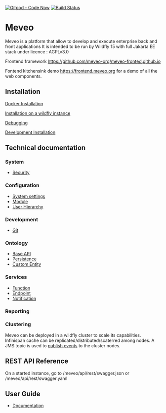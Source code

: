 [![Gitpod - Code Now](https://img.shields.io/badge/Gitpod-code%20now-blue.svg?longCache=true)](https://gitpod.io#https://github.com/meveo-org/meveo)
[![Build Status](https://app.travis-ci.com/meveo-org/meveo.svg?branch=master)](https://travis-ci.org/meveo-org/meveo)

# Meveo

Meveo is a platform that allow to develop and execute enterprise back and front applications
It is intended to be run by Wildfly 15 with full Jakarta EE stack under licence : AGPLv3.0

Frontend framework  https://github.com/meveo-org/meveo-fronted.github.io

Fontend kitchensink demo https://frontend.meveo.org for a demo of all the web components.

## Installation

[Docker Installation](./docker/README.md)

[Installation on a wildfly instance](./WILDFLY_INSTALL.md)

[Debugging](./documentation/DEBUGGING.md)

[Development Installation](./.devcontainer/README.md)

## Technical documentation

### System

- [Security](./meveo-model/src/main/java/org/meveo/security/README.md)

### Configuration

- [System settings](./meveo-admin/ejbs/src/main/java/org/meveo/admin/configuration)
- [Module](./meveo-api/src/main/java/org/meveo/api/module)
- [User Hierarchy](./meveo-admin/ejbs/src/main/java/org/meveo/service/hierarchy)

### Development
- [Git](https://github.com/meveo-org/meveo/tree/master/meveo-admin/ejbs/src/main/java/org/meveo/service/git)

### Ontology

- [Base API](./meveo-admin/ejbs/src/main/java/org/meveo/api/base/sql)
- [Persistence](./meveo-admin/ejbs/src/main/java/org/meveo/api/persistence)
- [Custom Entity](./meveo-admin/ejbs/src/main/java/org/meveo/service/custom)

### Services

- [Function](./meveo-admin/ejbs/src/main/java/org/meveo/service/script)
- [Endpoint](./meveo-admin/ejbs/src/main/java/org/meveo/service/technicalservice/endpoint)
- [Notification](./meveo-admin/ejbs/src/main/java/org/meveo/service/notification)

### Reporting

### Clustering
Meveo can be deployed in a wildfly cluster to scale its capabilities.
Infinispan cache can be replicated/distributed/scaterred among nodes.
A JMS topic is used to [publish events](./meveo-admin/ejbs/src/main/java/org/meveo/event/monitoring) to the cluster nodes.

## REST API Reference

On a started instance, go to <serverAddress>/meveo/api/rest/swagger.json or <serverAddress>/meveo/api/rest/swagger.yaml

## User Guide

- [Documentation](https://github.com/meveo-org/meveo/tree/master/documentation/userguide)
